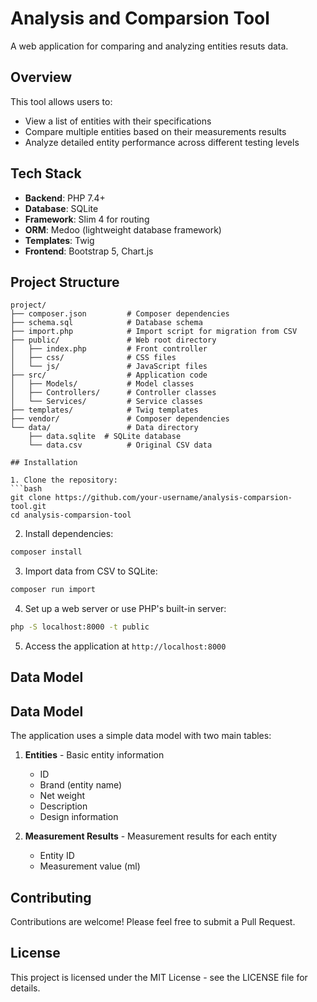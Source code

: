 # Analysis and Comparsion Tool

A web application for comparing and analyzing entities resuts data.

## Overview

This tool allows users to:
- View a list of entities with their specifications
- Compare multiple entities based on their measurements results
- Analyze detailed entity performance across different testing levels

## Tech Stack

- **Backend**: PHP 7.4+
- **Database**: SQLite
- **Framework**: Slim 4 for routing
- **ORM**: Medoo (lightweight database framework)
- **Templates**: Twig
- **Frontend**: Bootstrap 5, Chart.js

## Project Structure

```
project/
├── composer.json         # Composer dependencies
├── schema.sql            # Database schema
├── import.php            # Import script for migration from CSV
├── public/               # Web root directory
│   ├── index.php         # Front controller
│   ├── css/              # CSS files
│   └── js/               # JavaScript files
├── src/                  # Application code
│   ├── Models/           # Model classes
│   ├── Controllers/      # Controller classes
│   └── Services/         # Service classes
├── templates/            # Twig templates
├── vendor/               # Composer dependencies
└── data/                 # Data directory
    ├── data.sqlite  # SQLite database
    └── data.csv          # Original CSV data

## Installation

1. Clone the repository:
```bash
git clone https://github.com/your-username/analysis-comparsion-tool.git
cd analysis-comparsion-tool
```

2. Install dependencies:
```bash
composer install
```

3. Import data from CSV to SQLite:
```bash
composer run import
```

4. Set up a web server or use PHP's built-in server:
```bash
php -S localhost:8000 -t public
```

5. Access the application at `http://localhost:8000`

## Data Model

## Data Model

The application uses a simple data model with two main tables:

1. **Entities** - Basic entity information
   - ID
   - Brand (entity name)
   - Net weight
   - Description
   - Design information

2. **Measurement Results** - Measurement results for each entity
   - Entity ID
   - Measurement value (ml)


## Contributing

Contributions are welcome! Please feel free to submit a Pull Request.

## License

This project is licensed under the MIT License - see the LICENSE file for details.